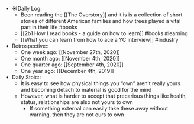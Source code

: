 - ☀️Daily Log:
    - Been reading the [[The Overstory]] and it is is a collection of short stories of different American families and how trees played a vital part in their life #books
    - [[2b1 How I read books - a guide on how to learn]] #books #learning
    - [[What you can learn from how to ace a YC interview]] #industry
- Retrospective::
    - One week ago: [[November 27th, 2020]]
    - One month ago: [[November 4th, 2020]]
    - One quarter ago: [[September 4th, 2020]]
    - One year ago: [[December 4th, 2019]]
- Daily Stoic::
    - It is easy to see how physical things you “own” aren’t really yours and becoming detach to material is good for the mind
    - However, what is harder to accept that precarious things like health, status, relationships are also not yours to own
        - If something external can easily take these away without warning, then they are not ours to own
